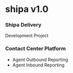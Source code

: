 
# shipa v1.0

### Shipa Delivery

Development Project

### Contact Center Platform

- Agent Outbound Reporting
- Agent Inbound Reporting
